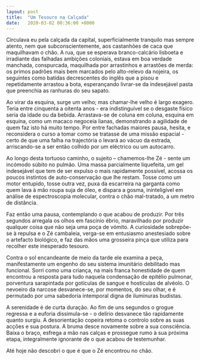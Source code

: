 ```yaml
---
layout: post
title:  "Um Tesouro na Calçada"
date:   2020-03-02 00:36:00 +0000
---
```

Circulava eu pela calçada da capital, superficialmente tranquilo mas sempre atento, nem que subconscientemente, aos castanhões de caca que maquilhavam o chão. A rua, que se esperava branco-calcário lisboeta e irradiante das falhadas ambições coloniais, estava em boa verdade manchada, conspurcada, maquilhada por arrastinhos e arrastões de merda: os primos padrões mais bem marcados pelo alto-relevo da nojeira, os seguintes como batidas decrescentes do inglês que a pisou e repetidamente arrastou a bota, esperançando livrar-se da indesejável pasta que preenchia as ranhuras do seu sapato.

Ao virar da esquina, surge um velho; mas chamar-lhe velho é largo exagero. Teria entre cinquenta a oitenta anos - era indistinguível se o desgaste físico seria da idade ou da bebida. Arrastava-se de coluna em coluna, esquina em esquina, como um macaco negoceia lianas, demonstrando a agilidade de quem faz isto há muito tempo. Por entre fachadas maiores pausa, hesita, e reconsidera o curso a tomar como se tratasse de uma missão espacial - certo de que uma falha na trajectória o levará ao vácuo da estrada, arriscando-se a ser então colhido por um eléctrico ou um autocarro.

Ao longo desta tortuoso caminho, o sujeito – chamemos-lhe Zé - sente um incómodo súbito no pulmão. Uma massa parcialmente liquefeita, um gel indesejável que tem de ser expulso o mais rapidamente possível, acossa os poucos instintos de auto-conservação que lhe restam. Tosse como um motor entupido, tosse outra vez, puxa da escarreira na garganta como quem lava à mão roupa suja de óleo, e dispara a gosma, ininteligível em análise de espectroscopia molecular, contra o chão mal-tratado, a um metro de distância.

Faz então uma pausa, contemplando o que acabou de produzir. Por três segundos arregala os olhos em fascínio ébrio, maravilhado por produzir qualquer coisa que não seja uma poça de vómito.
A curiosidade sobrepõe-se à repulsa e o Zé cambaleia, verga-se em entusiasmo anestesiado sobre o artefacto biológico, e faz das mãos uma grosseira pinça que utiliza para recolher este inesperado tesouro.

Contra o sol encandeante de meio da tarde ele examina a peça, manifestamente um engenho do seu sistema imunitário debilitado mas funcional. Sorri como uma criança, na mais franca honestidade de quem encontrou a resposta para tudo naquela condensação de epitélio pulmonar, porventura sarapintada por gotículas de sangue e hostículas de alvéolo. O nevoeiro da narcose desvanece-se, por momentos, do seu olhar, e é permutado por uma sabedoria intemporal digna de iluminuras budistas.

A serenidade é de curta duração. Ao fim de uns segundos o grogue regressa e a euforia dissimula-se - o delírio desvanece tão rapidamente quanto surgiu. A desorientação copeira retoma o controlo sobre as suas acções e sua postura. A bruma desce novamente sobre a sua consciência. Baixa o braço, esfrega a mão nas calças e prossegue rumo à sua próxima etapa, integralmente ignorante de o que acabou de testemunhar.

Até hoje não descobri o que é que o Zé encontrou no chão.

